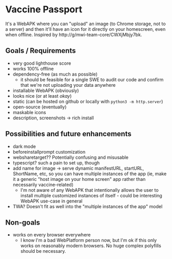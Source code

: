 # Vaccine Passport

It's a WebAPK where you can "upload" an image (to Chrome storage, not to a
server) and then it'll have an icon for it directly on your homescreen, even
when offline. Inspired by http://g/mwi-team-core/CWXjMbjy7bk.

## Goals / Requirements

* very good lighthouse score
* works 100% offline
* dependency-free (as much as possible)
  * it should be feasible for a single SWE to audit our code and confirm that
    we're not uploading your data anywhere
* installable WebAPK (obviously)
* looks nice (or at least _okay_)
* static (can be hosted on github or locally with `python3 -m http.server`)
* open-source (eventually)
* maskable icons
* description, screenshots -> rich install

## Possibilities and future enhancements

* dark mode
* beforeinstallprompt customization
* websharetarget?? Potentially confusing and misusable
* typescript? such a pain to set up, though
* add name for image -> serve dynamic manifestURL, startURL, ShortName, etc, so
  you can have multiple instances of the app (ie, make it a generic "host image
  on your home screen" app rather than necessarily vaccine-related)
  * I'm not aware of any WebAPK that intentionally allows the user to install
    multiple customized instances of itself - could be interesting WebAPK
    use-case in general
* TWA? Doesn't fit as well into the "multiple instances of the app" model

## Non-goals

* works on every browser everywhere
  * I know I'm a bad WebPlatform person now, but I'm ok if this only works on
    reasonably modern browsers. No huge complex polyfills should be necessary.
